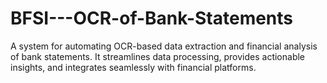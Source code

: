 # BFSI---OCR-of-Bank-Statements
A system for automating OCR-based data extraction and financial analysis of bank statements. It streamlines data processing, provides actionable insights, and integrates seamlessly with financial platforms.

